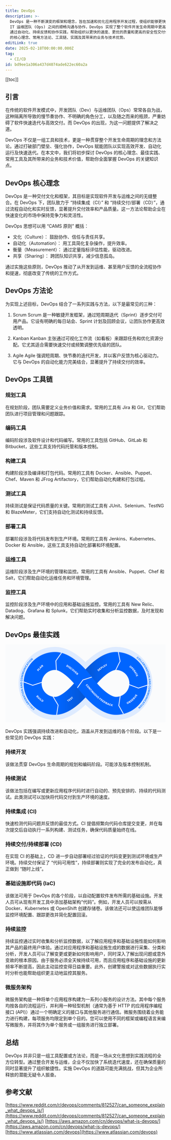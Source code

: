 ```yaml
---
title: DevOps
description: >-
  DevOps 是一种不断演变的框架和理念，旨在加速和优化应用程序开发过程，使组织能够更快地向客户交付新的软件功能或产品更新。通过促进开发团队 (Dev) 与
  IT 运维团队 (Ops) 之间的顺畅沟通与协作，DevOps 实现了整个软件开发生命周期中更高的可见性和透明度。DevOps
  通过自动化、持续反馈和协作实践，帮助组织以更快的速度、更优的质量和更高的安全性交付价值。本文将详细介绍 DevOps
  的核心理念、常用方法论、工具链、实践及其带来的业务与技术优势。
editLink: true
date: 2025-02-18T00:00:00.000Z
tag:
  - CI/CD
id: bd9ee1a306a437d4074ade622ec60a2a
---
```

[[toc]]

## 引言

在传统的软件开发模式中，开发团队（Dev）与运维团队（Ops）常常各自为战，这种隔离所导致的慢节奏协作、不明确的角色分工，以及随之而来的瓶颈，严重妨碍了软件快速迭代与高效交付。而 DevOps 的出现，为这一问题提供了解决之道。

DevOps 不仅是一组工具和技术，更是一种贯穿整个开发生命周期的理念和方法论。通过打破部门壁垒、强化协作，DevOps 赋能团队以实现高效开发、自动化运行及快速迭代。在本文中，我们将初步探讨 DevOps 的核心理念、最佳实践、常用工具及其所带来的业务和技术价值，帮助你全面掌握 DevOps 的关键知识点。

## DevOps 核心理念

DevOps 是一种交付文化和框架，其目标是实现软件开发与运维之间的无缝整合。在 DevOps 下，团队致力于 “持续集成（CI）” 和 “持续交付/部署（CD）”，通过流程自动化和实时反馈，显著提升交付效率和产品质量。这一方法论帮助企业在快速变化的市场中保持竞争力和灵活性。

DevOps 思想可以用 “CAMS 原则” 概括：

* 文化（Culture）： 鼓励协作、信任与责任共享。
* 自动化（Automation）： 用工具简化复杂操作，提升效率。
* 衡量（Measurement）： 通过定量指标评估性能，驱动改进。
* 共享（Sharing）： 跨团队知识共享，减少信息孤岛。

通过实施这些原则，DevOps 推动了从开发到运维、甚至用户反馈的全流程协作和提速，彻底改变了传统的工作方式。

## DevOps 方法论

为实现上述目标，DevOps 结合了一系列实践与方法，以下是最常见的三种：

1. Scrum
Scrum 是一种敏捷开发框架，通过短周期迭代（Sprint）逐步交付可用产品。它设有明确的每日站会、Sprint 计划及回顾会议，让团队协作更高效透明。

2. Kanban
Kanban 主张通过可视化工作流（如看板）来跟踪任务和优化资源分配。它尤其适合需要快速交付或频繁调整优先级的团队。

3. Agile
Agile 强调短周期、快节奏的迭代开发，并以客户反馈为核心驱动力。它与 DevOps 的自动化能力完美结合，显著提升了持续交付的效率。

## DevOps 工具链

### 规划工具

在规划阶段，团队需要定义业务价值和需求。常用的工具有 Jira 和 Git，它们帮助团队进行项目管理和问题跟踪。

### 编码工具

编码阶段涉及软件设计和代码编写。常用的工具包括 GitHub、GitLab 和 Bitbucket，这些工具支持代码托管和版本控制。

### 构建工具

构建阶段涉及编译和打包代码。常用的工具有 Docker、Ansible、Puppet、Chef、Maven 和 JFrog Artifactory，它们帮助自动化构建和打包过程。

### 测试工具

持续测试是保证代码质量的关键。常用的测试工具有 JUnit、Selenium、TestNG 和 BlazeMeter，它们支持自动化测试和持续反馈。

### 部署工具

部署阶段涉及将代码发布到生产环境。常用的工具有 Jenkins、Kubernetes、Docker 和 Ansible，这些工具支持自动化部署和环境配置。

### 运维工具

运维阶段涉及生产环境的管理和监控。常用的工具有 Ansible、Puppet、Chef 和 Salt，它们帮助自动化运维任务和环境管理。

### 监控工具

监控阶段涉及生产环境中的应用和基础设施监控。常用的工具有 New Relic、Datadog、Grafana 和 Splunk，它们帮助实时收集和分析监控数据，及时发现和解决问题。

## DevOps 最佳实践

![alt text](./image.png)

DevOps 实践强调持续改进和自动化，涵盖从开发到运维的各个阶段。以下是一些常见的 DevOps 实践：

### 持续开发

该做法贯穿 DevOps 生命周期的规划和编码阶段。可能涉及版本控制机制。

### 持续测试

该做法包括在编写或更新应用程序代码时进行自动的、预先安排的、持续的代码测试。此类测试可以加快将代码交付到生产环境的速度。

### 持续集成 (CI)

快速检测代码问题并反馈的最佳方式。CI 提倡频繁向代码仓库提交变更，并在每次提交后自动执行一系列构建、测试任务，确保代码质量始终在线。

### 持续交付/持续部署 (CD)

在实现 CI 的基础上，CD 进一步自动部署经过验证的代码变更到测试环境或生产环境。持续交付保证了 “代码可用性”，持续部署则实现了完全的发布自动化，真正做到 “随时上线”。

### 基础设施即代码 (IaC)

该做法可用于 DevOps 的各个阶段，以自动配置软件发布所需的基础设施。开发人员可从现有开发工具中添加基础架构“代码”。例如，开发人员可以按需从 Docker、Kubernetes 或 OpenShift 创建存储卷。该做法还可以使运维团队能够监控环境配置、跟踪更改并简化配置回滚。

### 持续监控

持续监控通过实时收集和分析监控数据，以了解应用程序和基础设施性能如何影响其产品的最终用户体验。通过对应用程序和基础设施生成的数据进行采集、分类和分析，开发人员可以了解变更或更新如何影响用户，同时深入了解出现问题或意外变故的根本原因。由于服务必须全天候持续可用，而且应用程序和基础设施的更新频率不断提高，因此主动监控变得日益重要。此外，创建警报或对这些数据执行实时分析也能帮助组织更主动地监控其服务。

### 微服务架构

微服务架构是一种将单个应用程序构建为一系列小服务的设计方法。其中每个服务均按各自的流程运行，并利用一种轻型机制（通常为基于 HTTP 的应用程序编程接口 (API)）通过一个明确定义的接口与其他服务进行通信。微服务围绕着业务能力进行构建，每项服务均限定到单个目的。您可以使用不同的框架或编程语言来编写微服务，并将其作为单个服务或一组服务进行独立部署。

## 总结

DevOps 并非只是一组工具配置或方法论，而是一场从文化思想到实践流程的全方位转型。通过整合开发与运维，企业不仅加快了系统迭代速度，还在确保质量的同时显著提升了组织敏捷性。实施 DevOps 的道路可能充满挑战，但其为企业所释放的潜能无疑令人振奋。

## 参考文献

[https://www.reddit.com/r/devops/comments/812527/can_someone_explain_what_devops_is/](https://www.reddit.com/r/devops/comments/812527/can_someone_explain_what_devops_is/)
[https://aws.amazon.com/cn/devops/what-is-devops/](https://aws.amazon.com/cn/devops/what-is-devops/)
[https://www.atlassian.com/devops](https://www.atlassian.com/devops)
